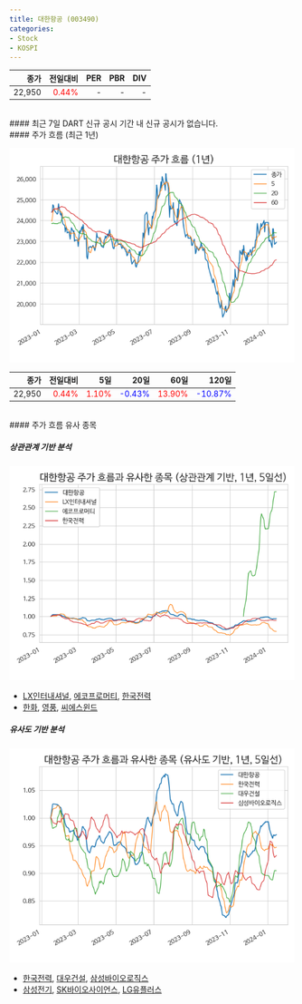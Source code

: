 ```yaml
---
title: 대한항공 (003490)
categories:
- Stock
- KOSPI
---
```


|종가|전일대비|PER|PBR|DIV|
|---:|-------:|--:|--:|--:|
|22,950|<span style="color: red">0.44%</span>|-|-|-|

<!-- more -->

<br>
#### 최근 7일 DART 신규 공시
기간 내 신규 공시가 없습니다.

<br>
#### 주가 흐름 (최근 1년)

![003490](/assets/images/stock/003490.png)

|종가|전일대비|5일|20일|60일|120일|
|---:|-------:|--:|---:|---:|----:|
|22,950|<span style="color: red">0.44%</span>|<span style="color: red">1.10%</span>|<span style="color: blue">-0.43%</span>|<span style="color: red">13.90%</span>|<span style="color: blue">-10.87%</span>|

<br>
#### 주가 흐름 유사 종목

##### 상관관계 기반 분석

![003490](/assets/images/stock/003490_corr.png)
- [LX인터내셔널](/001120/), [에코프로머티](/450080/), [한국전력](/015760/)
- [한화](/000880/), [영풍](/000670/), [씨에스윈드](/112610/)

##### 유사도 기반 분석

![003490](/assets/images/stock/003490_sim.png)
- [한국전력](/015760/), [대우건설](/047040/), [삼성바이오로직스](/207940/)
- [삼성전기](/009150/), [SK바이오사이언스](/302440/), [LG유플러스](/032640/)